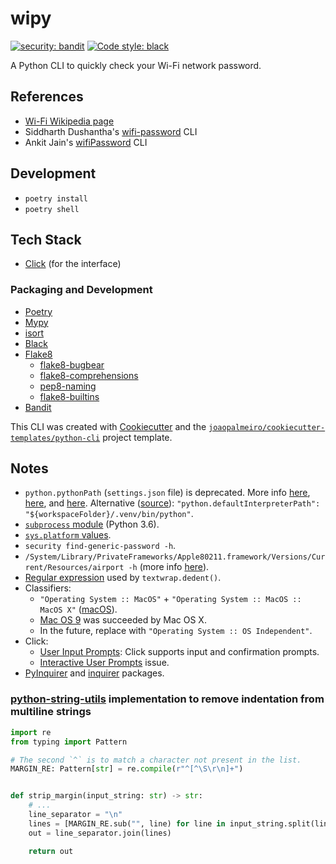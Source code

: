 # wipy

[![security: bandit](https://img.shields.io/badge/security-bandit-yellow.svg)](https://github.com/PyCQA/bandit)
[![Code style: black](https://img.shields.io/badge/code%20style-black-000000.svg)](https://github.com/psf/black)

A Python CLI to quickly check your Wi-Fi network password.

## References

- [Wi-Fi Wikipedia page](https://en.wikipedia.org/wiki/Wi-Fi)
- Siddharth Dushantha's [wifi-password](https://github.com/sdushantha/wifi-password) CLI
- Ankit Jain's [wifiPassword](https://github.com/ankitjain28may/wifiPassword) CLI

## Development

- `poetry install`
- `poetry shell`

## Tech Stack

- [Click](https://click.palletsprojects.com/) (for the interface)

### Packaging and Development

- [Poetry](https://python-poetry.org/)
- [Mypy](http://mypy-lang.org/)
- [isort](https://pycqa.github.io/isort/)
- [Black](https://github.com/psf/black)
- [Flake8](https://flake8.pycqa.org/)
  - [flake8-bugbear](https://github.com/PyCQA/flake8-bugbear)
  - [flake8-comprehensions](https://github.com/adamchainz/flake8-comprehensions)
  - [pep8-naming](https://github.com/PyCQA/pep8-naming)
  - [flake8-builtins](https://github.com/gforcada/flake8-builtins)
- [Bandit](https://bandit.readthedocs.io/)

This CLI was created with [Cookiecutter](https://github.com/audreyr/cookiecutter) and the [`joaopalmeiro/cookiecutter-templates/python-cli`](https://github.com/joaopalmeiro/cookiecutter-templates) project template.

## Notes

- `python.pythonPath` (`settings.json` file) is deprecated. More info [here](https://devblogs.microsoft.com/python/python-in-visual-studio-code-may-2020-release/#coming-next-moving-python-pythonpath-out-of-settings-json), [here](https://code.visualstudio.com/docs/python/environments#_manually-specify-an-interpreter), and [here](https://github.com/microsoft/vscode-python/issues/11015). Alternative ([source](https://github.com/microsoft/vscode-python/issues/12313#issuecomment-867932929)): `"python.defaultInterpreterPath": "${workspaceFolder}/.venv/bin/python"`.
- [`subprocess` module](https://docs.python.org/3.6/library/subprocess.html) (Python 3.6).
- [`sys.platform` values](https://docs.python.org/3.6/library/sys.html#sys.platform).
- `security find-generic-password -h`.
- `/System/Library/PrivateFrameworks/Apple80211.framework/Versions/Current/Resources/airport -h` (more info [here](https://ss64.com/osx/airport.html)).
- [Regular expression](https://github.com/python/cpython/blob/3.6/Lib/textwrap.py#L411) used by `textwrap.dedent()`.
- Classifiers:
  - `"Operating System :: MacOS"` + `"Operating System :: MacOS :: MacOS X"` ([macOS](https://en.wikipedia.org/wiki/MacOS)).
  - [Mac OS 9](https://en.wikipedia.org/wiki/Mac_OS_9) was succeeded by Mac OS X.
  - In the future, replace with `"Operating System :: OS Independent"`.
- Click:
  - [User Input Prompts](https://click.palletsprojects.com/en/7.x/prompts/): Click supports input and confirmation prompts.
  - [Interactive User Prompts](https://github.com/pallets/click/issues/899) issue.
- [PyInquirer](https://github.com/CITGuru/PyInquirer) and [inquirer](https://github.com/magmax/python-inquirer) packages.

### [python-string-utils](https://github.com/daveoncode/python-string-utils) implementation to remove indentation from multiline strings

```python
import re
from typing import Pattern

# The second `^` is to match a character not present in the list.
MARGIN_RE: Pattern[str] = re.compile(r"^[^\S\r\n]+")


def strip_margin(input_string: str) -> str:
    # ...
    line_separator = "\n"
    lines = [MARGIN_RE.sub("", line) for line in input_string.split(line_separator)]
    out = line_separator.join(lines)

    return out
```
